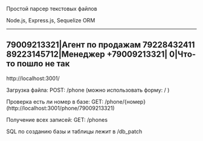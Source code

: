 Простой парсер текстовых файлов

Node.js, Express.js, Sequelize ORM

------------------------------------
79009213321|Агент по продажам
79228432411
89223145712|Менеджер
+79009213321|
0|Что-то пошло не так
------------------------------------

http://localhost:3001/

Загрузка файла: POST: /phone (можно использовать форму: / )

Проверка есть ли номер в базе: GET: /phone/{номер} (http://localhost:3001/phone/79009213321)

Получение всех записей: GET: /phones


SQL по созданию базы и таблицы лежит в /db_patch